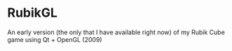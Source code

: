 RubikGL
=======

An early version (the only that I have available right now) of my Rubik Cube game using Qt + OpenGL (2009)
